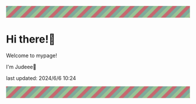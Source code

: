 <!-- Header image -->
<img src="./pokemon/pokemon_1.png" width="1000">

# Hi there!👋

Welcome to mypage!

I'm Judeee🐷

last updated: 2024/6/6 10:24

<!-- Footer image -->
<img src="./pokemon/pokemon_1.png" width="1000">

